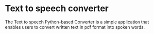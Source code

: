 # Text to speech converter
The Text to speech Python-based Converter is a simple application that enables users to convert written text in pdf format into spoken words.
